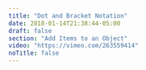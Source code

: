 ```yaml
---
title: "Dot and Bracket Notation"
date: 2018-01-14T21:38:44-05:00
draft: false
section: "Add Items to an Object"
video: "https://vimeo.com/263559414"
noTitle: false
---
```


